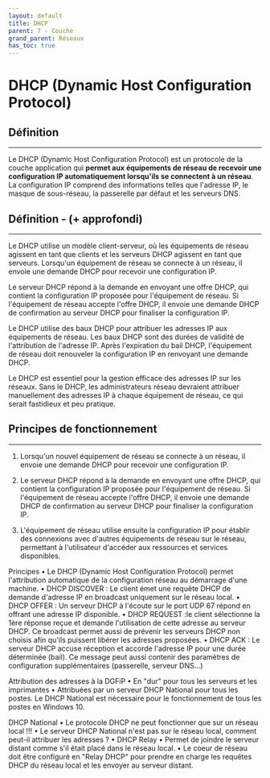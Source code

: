 ```yaml
---
layout: default
title: DHCP
parent: 7 - Couche
grand_parent: Réseaux
has_toc: true
---
```


# DHCP (Dynamic Host Configuration Protocol)

## Définition

---

Le DHCP (Dynamic Host Configuration Protocol) est un protocole de la couche application qui <b>permet aux équipements de réseau de recevoir une configuration IP automatiquement lorsqu'ils se connectent à un réseau</b>. La configuration IP comprend des informations telles que l'adresse IP, le masque de sous-réseau, la passerelle par défaut et les serveurs DNS.

## Définition - (+ approfondi)

---

Le DHCP utilise un modèle client-serveur, où les équipements de réseau agissent en tant que clients et les serveurs DHCP agissent en tant que serveurs. Lorsqu'un équipement de réseau se connecte à un réseau, il envoie une demande DHCP pour recevoir une configuration IP.

Le serveur DHCP répond à la demande en envoyant une offre DHCP, qui contient la configuration IP proposée pour l'équipement de réseau. Si l'équipement de réseau accepte l'offre DHCP, il envoie une demande DHCP de confirmation au serveur DHCP pour finaliser la configuration IP.

Le DHCP utilise des baux DHCP pour attribuer les adresses IP aux équipements de réseau. Les baux DHCP sont des durées de validité de l'attribution de l'adresse IP. Après l'expiration du bail DHCP, l'équipement de réseau doit renouveler la configuration IP en renvoyant une demande DHCP.

Le DHCP est essentiel pour la gestion efficace des adresses IP sur les réseaux. Sans le DHCP, les administrateurs réseau devraient attribuer manuellement des adresses IP à chaque équipement de réseau, ce qui serait fastidieux et peu pratique.

## Principes de fonctionnement

---

1. Lorsqu'un nouvel équipement de réseau se connecte à un réseau, il envoie une demande DHCP pour recevoir une configuration IP.

2. Le serveur DHCP répond à la demande en envoyant une offre DHCP, qui contient la configuration IP proposée pour l'équipement de réseau. Si l'équipement de réseau accepte l'offre DHCP, il envoie une demande DHCP de confirmation au serveur DHCP pour finaliser la configuration IP.

3. L'équipement de réseau utilise ensuite la configuration IP pour établir des connexions avec d'autres équipements de réseau sur le réseau, permettant à l'utilisateur d'accéder aux ressources et services disponibles.

Principes
• Le DHCP (Dynamic Host Configuration Protocol) permet l'attribution automatique
de la configuration réseau au démarrage d'une machine.
• DHCP DISCOVER : Le client émet une requête DHCP de demande d'adresse
IP en broadcast uniquement sur le réseau local.
• DHCP OFFER : Un serveur DHCP à l'écoute sur le port UDP 67 répond en
offrant une adresse IP disponible.
• DHCP REQUEST :le client sélectionne la 1ère réponse reçue et demande
l'utilisation de cette adresse au serveur DHCP. Ce broadcast permet aussi de
prévenir les serveurs DHCP non choisis afin qu'ils puissent libérer les adresses
proposées.
• DHCP ACK : Le serveur DHCP accuse réception et accorde l'adresse IP pour
une durée déterminée (bail). Ce message peut aussi contenir des paramètres
de configuration supplémentaires (passerelle, serveur DNS...)

Attribution des adresses à la DGFiP
• En "dur" pour tous les serveurs et les imprimantes
• Attribuées par un serveur DHCP National pour tous les postes.
Le DHCP National est nécessaire pour le
fonctionnement de tous les postes en Windows 10.

DHCP National
• Le protocole DHCP ne peut fonctionner que sur un réseau local !!!
• Le serveur DHCP National n'est pas sur le réseau local, comment peut-il
attribuer les adresses ?
• DHCP Relay
• Permet de joindre le serveur distant comme s'il était placé dans le réseau
local.
• Le coeur de réseau doit être configuré en "Relay DHCP" pour prendre en
charge les requêtes DHCP du réseau local et les envoyer au serveur
distant.
